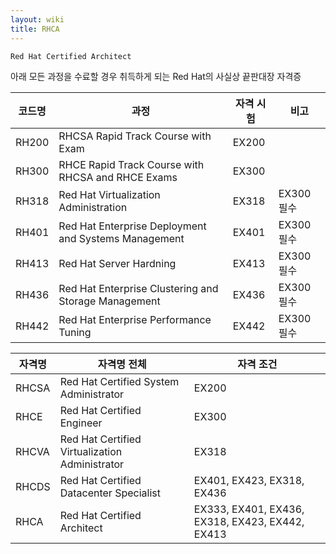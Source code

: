 ```yaml
---
layout: wiki
title: RHCA
---
```


`Red Hat Certified Architect`

아래 모든 과정을 수료할 경우 취득하게 되는 Red Hat의 사실상 끝판대장 자격증

|코드명|과정|자격 시험|비고|
|----|---|-------|---|
|RH200|RHCSA Rapid Track Course with Exam|EX200||
|RH300|RHCE Rapid Track Course with RHCSA and RHCE Exams|EX300||
|RH318|Red Hat Virtualization Administration|EX318|EX300 필수|
|RH401|Red Hat Enterprise Deployment and Systems Management|EX401|EX300 필수|
|RH413|Red Hat Server Hardning|EX413|EX300 필수|
|RH436|Red Hat Enterprise Clustering and Storage Management|EX436|EX300 필수|
|RH442|Red Hat Enterprise Performance Tuning|EX442|EX300 필수|

|자격명|자격명 전체|자격 조건|
|----|--------|-------|
|RHCSA|Red Hat Certified System Administrator|EX200|
|RHCE|Red Hat Certified Engineer|EX300|
|RHCVA|Red Hat Certified Virtualization Administrator|EX318|
|RHCDS|Red Hat Certified Datacenter Specialist|EX401, EX423, EX318, EX436|
|RHCA|Red Hat Certified Architect|EX333, EX401, EX436, EX318, EX423, EX442, EX413|
